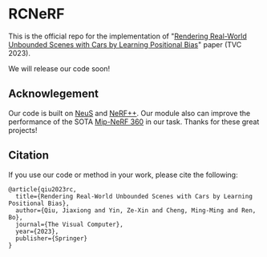 # RCNeRF
This is the official repo for the implementation of "[Rendering Real-World Unbounded Scenes with Cars by Learning Positional Bias](https://link.springer.com/article/10.1007/s00371-023-03070-y)" paper (TVC 2023).

We will release our code soon!

## Acknowlegement
Our code is built on [NeuS](https://github.com/Totoro97/NeuS) and [NeRF++](https://github.com/Kai-46/nerfplusplus). Our module also can improve the performance of the SOTA [Mip-NeRF 360](https://jonbarron.info/mipnerf360/) in our task. Thanks for these great projects!

## Citation 
If you use our code or method in your work, please cite the following:
```
@article{qiu2023rc,
  title={Rendering Real-World Unbounded Scenes with Cars by Learning Positional Bias},
  author={Qiu, Jiaxiong and Yin, Ze-Xin and Cheng, Ming-Ming and Ren, Bo},
  journal={The Visual Computer},
  year={2023},
  publisher={Springer}
}

